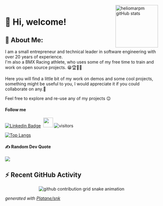 
<a href="http://www.github.com/heliomarpm" target="_blank">
   <img align="right" height="140em" alt="heliomarpm gitHub stats"
        src="https://github-readme-stats.vercel.app/api?username=heliomarpm&show_icons=true&hide_title=true&theme=dark&bg_color=0b0f14&title_color=green&icon_color=green&count_private=true&hide_border=false&rank_icon=github"/>  
</a>

# 👋 Hi, welcome!

## 💫 About Me:

I am a small entrepreneur and technical leader in software engineering with over 20 years of experience.    
I'm also a BMX Racing athlete, who uses some of my free time to train and work on open source projects. 😁🏆🚴‍♂️

Here you will find a little bit of my work on demos and some cool projects, something might be useful to you, I would appreciate it if you could collaborate on any.🤝

Feel free to explore and re-use any of my projects 😉 

<!--
[My Gist Repository](https://gist.github.com/heliomarpm) 
[GitShowcase](https://www.gitshowcase.com/heliomarpm)
-->

<!--
#### My retail business
https://www.camarotedotorcedor.com.br
-->

#### Follow me
[![Linkedin Badge](https://img.shields.io/badge/-LinkedIn-blue?style=flat-square&logo=Linkedin&logoColor=white&link=https://www.linkedin.com/in/heliomarpm)](https://www.linkedin.com/in/heliomarpm)
&nbsp;<a href="https://navto.me/heliomarpm" target="_blank"><img src="https://navto.me/assets/navigatetome-brand.png" width="32"/></a>&nbsp;![visitors](https://visitor-badge.laobi.icu/badge?page_id=heliomarpm)

<!--
[![Twitter Badge](https://img.shields.io/badge/-Twitter-1ca0f1?style=flat-square&labelColor=1ca0f1&logo=twitter&logoColor=white&link=https://twitter.com/heliomarbmx)](https://twitter.com/heliomarbmx)-->

<!--
 (https://komarev.com/ghpvc/?username=heliomarpm&label=Profile%20views&color=8042fc&style=plastic")
-->

<!--
## 💎Github Profile Contributions

<a href="http://www.github.com/heliomarpm" target="_blank">
<img align="right" height="150em" alt="heliomarpm gitHub stats"
     src="https://github-readme-stats.vercel.app/api?username=heliomarpm&show_icons=true&hide_title=true&theme=dark&bg_color=0b0f14&title_color=green&icon_color=green&count_private=true&hide_border=false&rank_icon=github"/>  
</a>
-->

[![Top Langs](https://github-readme-stats.vercel.app/api/top-langs/?username=heliomarpm&layout=compact&theme=dark&bg_color=0b0f14)](https://github.com/hliomarpm)

#### ✍️ Random Dev Quote
![](https://quotes-github-readme.vercel.app/api?type=horizontal&theme=tokyonight)

## ⚡ Recent GitHub Activity
<!-- 
![github contribution grid snake animation](https://raw.githubusercontent.com/heliomarpm/heliomarpm/output/github-contribution-grid-snake.svg)

_generated with [Platane/snk](https://github.com/Platane/snk)_
-->
<p align="center">
  <picture>
    <source media="(prefers-color-scheme: dark)" srcset="https://raw.githubusercontent.com/heliomarpm/heliomarpm/output/github-contribution-grid-snake-dark.svg">
    <source media="(prefers-color-scheme: light)" srcset="https://raw.githubusercontent.com/heliomarpm/heliomarpm/output/github-contribution-grid-snake.svg">
    <img alt="github contribution grid snake animation" src="https://raw.githubusercontent.com/heliomarpm/heliomarpm/output/github-contribution-grid-snake.svg">
  </picture>
   
  _generated with [Platane/snk](https://github.com/Platane/snk)_
</p>


<!--
<p align="center">
   <img alt="heliomarpm's Activity Graph" 
         src="https://activity-graph.herokuapp.com/graph?username=heliomarpm&custom_title=heliomarpm's%20Contribution%20Graph&theme=react-dark" 
          height="200" />
</p> 
-->
  
<!--
## :trophy: Git profile Trophies
<p align="center">
   <a href="https://github.com/heliomarpm">
      <img src="https://github-profile-trophy.vercel.app/?username=heliomarpm&layout=compact&theme=algolia" alt="heliomarpm" height="80%" />
   </a>   
</p>
-->

<!--
## My repositories content 
<div align="center">
   <img height="180em" src="https://github-readme-stats.vercel.app/api/top-langs/?username=heliomarpm&layout=compact&theme=dark" />
   <img height="180em" src="https://github-readme-stats.vercel.app/api?username=heliomarpm&show_icons=true&theme=dark" />
</div>
-->


<!--
**heliomarpm/heliomarpm** is a ✨ _special_ ✨ repository because its `README.md` (this file) appears on your GitHub profile.

Here are some ideas to get you started:

- 🔭 I’m currently working on ...
- 🌱 I’m currently learning ...
- 👯 I’m looking to collaborate on ...
- 🤔 I’m looking for help with ...
- 💬 Ask me about ...
- 📫 How to reach me: ...
- 😄 Pronouns: ...
- ⚡ Fun fact: ...
-->
